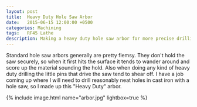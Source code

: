 ```yaml
---
layout: post
title:  Heavy Duty Hole Saw Arbor
date:   2015-06-15 12:00:00 +0500
categories: Machining
tags:   RF45 Lathe
description: Making a heavy duty hole saw arbor for more precise drilling in iron and steel.
---
```


Standard hole saw arbors generally are pretty flemsy. They don't hold the saw
securely, so when it first hits the surface it tends to wander around and score
up the material sounding the hold. Also when doing any kind of heavy duty drilling
the little pins that drive the saw tend to shear off. I have a job coming up
where I will need to drill reasonably neat holes in cast iron with a hole saw,
so I made up this "Heavy Duty" arbor.

{% include image.html name="arbor.jpg" lightbox=true %}
